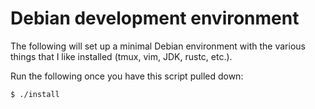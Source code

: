 # Debian development environment

The following will set up a minimal Debian environment with the various things
that I like installed (tmux, vim, JDK, rustc, etc.).

Run the following once you have this script pulled down:

```sh
$ ./install
```
